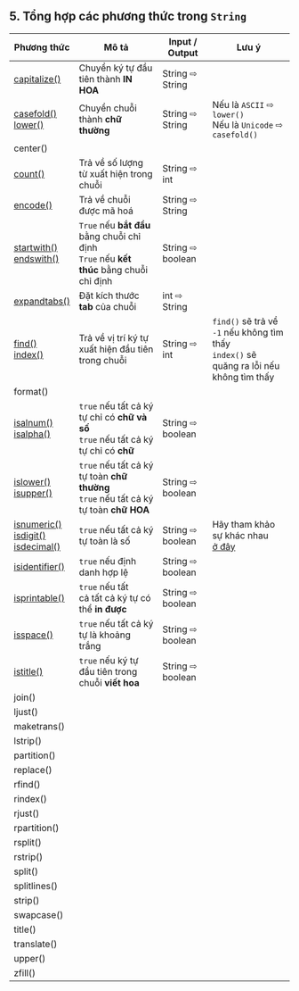 ## 5. Tổng hợp các phương thức trong `String`

| Phương thức                                                                                                                                                                                                                  | Mô tả                                                                                     | Input / Output   | Lưu ý                                                                                                                                                                |
| ---------------------------------------------------------------------------------------------------------------------------------------------------------------------------------------------------------------------------- | ----------------------------------------------------------------------------------------- | ---------------- | -------------------------------------------------------------------------------------------------------------------------------------------------------------------- |
| [capitalize()](https://www.w3schools.com/python/ref_string_capitalize.asp)                                                                                                                                                   | Chuyển ký tự đầu tiên thành **IN HOA**                                                    | String ⇨ String  |                                                                                                                                                                      |
| [casefold()](https://www.w3schools.com/python/ref_string_casefold.asp)<br>[lower()](https://www.w3schools.com/python/ref_string_lower.asp)                                                                                   | Chuyển chuỗi thành **chữ thường**                                                         | String ⇨ String  | Nếu là `ASCII` ⇨ `lower()`<br>Nếu là `Unicode` ⇨ `casefold()`                                                                                                        |
| center()                                                                                                                                                                                                                     |                                                                                           |                  |                                                                                                                                                                      |
| [count()](https://www.w3schools.com/python/ref_string_count.asp)                                                                                                                                                             | Trả về số lượng từ xuất hiện trong chuỗi                                                  | String ⇨ int     |                                                                                                                                                                      |
| [encode()](https://www.w3schools.com/python/ref_string_encode.asp)                                                                                                                                                           | Trả về chuỗi được mã hoá                                                                  | String ⇨ String  |                                                                                                                                                                      |
| [startwith()](https://www.w3schools.com/python/ref_string_startswith.asp)<br>[endswith()](https://www.w3schools.com/python/ref_string_endswith.asp)                                                                          | `True` nếu **bắt đầu** bằng chuỗi chỉ định<br>`True` nếu **kết thúc** bằng chuỗi chỉ định | String ⇨ boolean |                                                                                                                                                                      |
| [expandtabs()](https://www.w3schools.com/python/ref_string_expandtabs.asp)                                                                                                                                                   | Đặt kích thước **tab** của chuỗi                                                          | int ⇨ String     |                                                                                                                                                                      |
| [find()](https://www.w3schools.com/python/ref_string_find.asp)<br>[index()](https://www.w3schools.com/python/ref_string_index.asp)                                                                                           | Trả về vị trí ký tự xuất hiện đầu tiên trong chuỗi                                        | String ⇨ int     | `find()` sẽ trả về `-1` nếu không tìm thấy<br>`index()` sẽ quăng ra lỗi nếu không tìm thấy                                                                           |
| format()                                                                                                                                                                                                                     |                                                                                           |                  |                                                                                                                                                                      |
| [isalnum()](https://www.w3schools.com/python/ref_string_isalnum.asp)<br>[isalpha()](https://www.w3schools.com/python/ref_string_isalpha.asp)<br>                                                                             | `true` nếu tất cả ký tự chỉ có **chữ và số**<br>`true` nếu tất cả ký tự chỉ có **chữ**    | String ⇨ boolean |                                                                                                                                                                      |
| [islower()](https://www.w3schools.com/python/ref_string_islower.asp)<br>[isupper()](https://www.w3schools.com/python/ref_string_isupper.asp)                                                                                 | `true` nếu tất cả ký tự toàn **chữ thường**<br>`true` nếu tất cả ký tự toàn **chữ HOA**   | String ⇨ boolean |                                                                                                                                                                      |
| [isnumeric()](https://www.w3schools.com/python/ref_string_isnumeric.asp)<br>[isdigit()](https://www.w3schools.com/python/ref_string_isdigit.asp)<br>[isdecimal()](https://www.w3schools.com/python/ref_string_isdecimal.asp) | `true` nếu tất cả ký tự toàn là số                                                        | String ⇨ boolean | Hãy tham khảo sự khác nhau [ở đây](https://stackoverflow.com/questions/44891070/whats-the-difference-between-str-isdigit-isnumeric-and-isdecimal-in-python/44891278) |
| [isidentifier()](https://www.w3schools.com/python/ref_string_isidentifier.asp)                                                                                                                                               | `true` nếu định danh hợp lệ                                                               | String ⇨ boolean |                                                                                                                                                                      |
| [isprintable()](https://www.w3schools.com/python/ref_string_isprintable.asp)                                                                                                                                                 | `true` nếu tất cả tất cả ký tự có thể **in được**                                         | String ⇨ boolean |                                                                                                                                                                      |
| [isspace()](https://www.w3schools.com/python/ref_string_isspace.asp)                                                                                                                                                         | `true` nếu tất cả ký tự là khoảng trắng                                                   | String ⇨ boolean |                                                                                                                                                                      |
| [istitle()](https://www.w3schools.com/python/ref_string_istitle.asp)                                                                                                                                                         | `true` nếu ký tự đầu tiên trong chuỗi **viết hoa**                                        | String ⇨ boolean |                                                                                                                                                                      |
| join()                                                                                                                                                                                                                       |                                                                                           |                  |                                                                                                                                                                      |
| ljust()                                                                                                                                                                                                                      |                                                                                           |                  |                                                                                                                                                                      |
| maketrans()                                                                                                                                                                                                                  |                                                                                           |                  |                                                                                                                                                                      |
| lstrip()                                                                                                                                                                                                                     |                                                                                           |                  |                                                                                                                                                                      |
| partition()                                                                                                                                                                                                                  |                                                                                           |                  |                                                                                                                                                                      |
| replace()                                                                                                                                                                                                                    |                                                                                           |                  |                                                                                                                                                                      |
| rfind()                                                                                                                                                                                                                      |                                                                                           |                  |                                                                                                                                                                      |
| rindex()                                                                                                                                                                                                                     |                                                                                           |                  |                                                                                                                                                                      |
| rjust()                                                                                                                                                                                                                      |                                                                                           |                  |                                                                                                                                                                      |
| rpartition()                                                                                                                                                                                                                 |                                                                                           |                  |                                                                                                                                                                      |
| rsplit()                                                                                                                                                                                                                     |                                                                                           |                  |                                                                                                                                                                      |
| rstrip()                                                                                                                                                                                                                     |                                                                                           |                  |                                                                                                                                                                      |
| split()                                                                                                                                                                                                                      |                                                                                           |                  |                                                                                                                                                                      |
| splitlines()                                                                                                                                                                                                                 |                                                                                           |                  |                                                                                                                                                                      |
| strip()                                                                                                                                                                                                                      |                                                                                           |                  |                                                                                                                                                                      |
| swapcase()                                                                                                                                                                                                                   |                                                                                           |                  |                                                                                                                                                                      |
| title()                                                                                                                                                                                                                      |                                                                                           |                  |                                                                                                                                                                      |
| translate()                                                                                                                                                                                                                  |                                                                                           |                  |                                                                                                                                                                      |
| upper()                                                                                                                                                                                                                      |                                                                                           |                  |                                                                                                                                                                      |
| zfill()                                                                                                                                                                                                                      |                                                                                           |                  |                                                                                                                                                                      |
